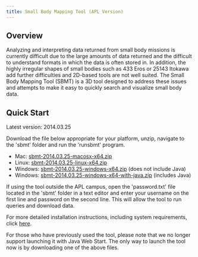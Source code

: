 ```yaml
---
title: Small Body Mapping Tool (APL Version)
---
```


## Overview

Analyzing and interpreting data returned from small body missions is
currently difficult due to the large amounts of data returned and the
difficult to understand formats in which the data is often stored
in. In addition, the highly irregular shapes of small bodies such as
433 Eros or 25143 Itokawa add further difficulties and 2D-based tools
are not well suited. The Small Body Mapping Tool (SBMT) is a 3D tool
designed to address these issues and attempts to make it easy to
quickly search and visualize small body data.

## Quick Start

Latest version: 2014.03.25

Download the file below appropriate for your platform, unzip, navigate
to the 'sbmt' folder and run the 'runsbmt' program.

   -  Mac: [sbmt-2014.03.25-macosx-x64.zip](releases/sbmt-2014.03.25-macosx-x64.zip)
   -  Linux: [sbmt-2014.03.25-linux-x64.zip](releases/sbmt-2014.03.25-linux-x64.zip)
   -  Windows: [sbmt-2014.03.25-windows-x64.zip](releases/sbmt-2014.03.25-windows-x64.zip) (does not include Java)
   -  Windows: [sbmt-2014.03.25-windows-x64-with-java.zip](releases/sbmt-2014.03.25-windows-x64-with-java.zip) (includes Java)

If using the tool outside the APL campus, open the 'password.txt' file
located in the 'sbmt' folder in a text editor and enter your username
on the first line and password on the second line. This will allow the
tool to run queries and download data.

For more detailed installation instructions, including system requirements, click [here](installation.html).

For those who have previously used the tool, please note that we no
longer support launching it with Java Web Start. The only way to launch
the tool now is by downloading one of the above files.
